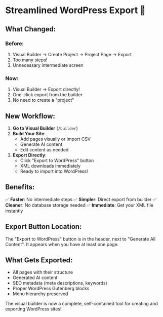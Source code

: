 # Streamlined WordPress Export 🚀

## What Changed:

### Before:
1. Visual Builder → Create Project → Project Page → Export
2. Too many steps!
3. Unnecessary intermediate screen

### Now:
1. Visual Builder → Export directly!
2. One-click export from the builder
3. No need to create a "project"

## New Workflow:

1. **Go to Visual Builder** (`/builder`)
2. **Build Your Site**:
   - Add pages visually or import CSV
   - Generate AI content
   - Edit content as needed
3. **Export Directly**:
   - Click "Export to WordPress" button
   - XML downloads immediately
   - Ready to import into WordPress!

## Benefits:

✅ **Faster**: No intermediate steps
✅ **Simpler**: Direct export from builder
✅ **Cleaner**: No database storage needed
✅ **Immediate**: Get your XML file instantly

## Export Button Location:

The "Export to WordPress" button is in the header, next to "Generate All Content". It appears when you have at least one page.

## What Gets Exported:

- All pages with their structure
- Generated AI content
- SEO metadata (meta descriptions, keywords)
- Proper WordPress Gutenberg blocks
- Menu hierarchy preserved

The visual builder is now a complete, self-contained tool for creating and exporting WordPress sites!